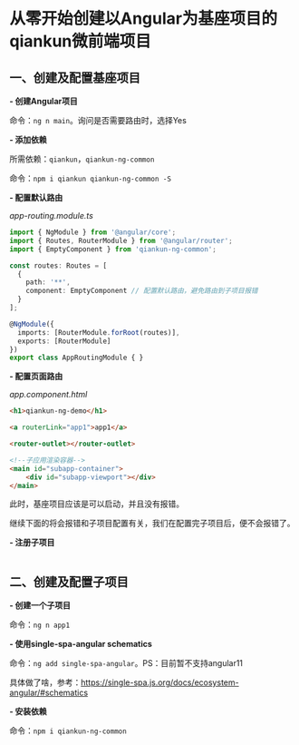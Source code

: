 # 从零开始创建以Angular为基座项目的qiankun微前端项目

## 一、创建及配置基座项目

**- 创建Angular项目**

命令：`ng n main`。询问是否需要路由时，选择Yes

**- 添加依赖**

所需依赖：`qiankun`，`qiankun-ng-common`

命令：`npm i qiankun qiankun-ng-common -S`

**- 配置默认路由**

*app-routing.module.ts*

```typescript
import { NgModule } from '@angular/core';
import { Routes, RouterModule } from '@angular/router';
import { EmptyComponent } from 'qiankun-ng-common';

const routes: Routes = [
  {
    path: '**',
    component: EmptyComponent // 配置默认路由，避免路由到子项目报错
  }
];

@NgModule({
  imports: [RouterModule.forRoot(routes)],
  exports: [RouterModule]
})
export class AppRoutingModule { }
```

**- 配置页面路由**

*app.component.html*

```html
<h1>qiankun-ng-demo</h1>

<a routerLink="app1">app1</a>

<router-outlet></router-outlet>

<!--子应用渲染容器-->
<main id="subapp-container">
	<div id="subapp-viewport"></div>
</main>
```

此时，基座项目应该是可以启动，并且没有报错。

继续下面的将会报错和子项目配置有关，我们在配置完子项目后，便不会报错了。

**- 注册子项目**

```typescript

```



## 二、创建及配置子项目

**- 创建一个子项目**

命令：`ng n app1`

**- 使用single-spa-angular schematics**

命令：`ng add single-spa-angular`。PS：目前暂不支持angular11

具体做了啥，参考：https://single-spa.js.org/docs/ecosystem-angular/#schematics

**- 安装依赖**

命令：`npm i qiankun-ng-common`